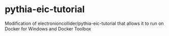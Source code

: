 # pythia-eic-tutorial
Modification of electronioncollider/pythia-eic-tutorial that allows it to run on Docker for Windows and Docker Toolbox
